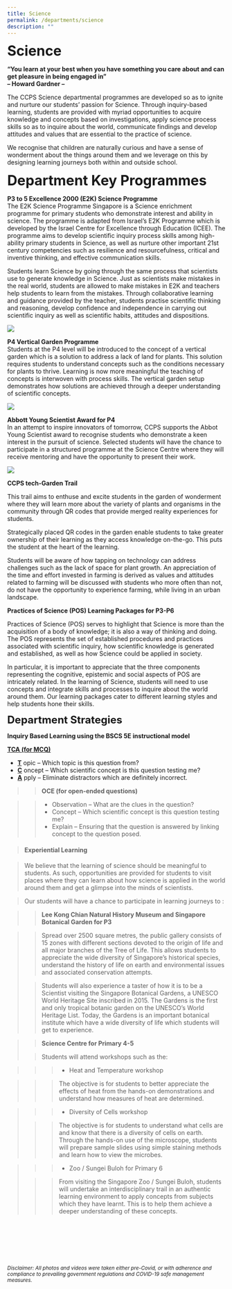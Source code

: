 ```yaml
---
title: Science
permalink: /departments/science
description: ""
---
```

**<font size=6>Science</font>**

**“You learn at your best when you have something you care about and can get pleasure in being engaged in”**  <br>
**– Howard Gardner –**

The CCPS Science departmental programmes are developed so as to ignite and nurture our students’ passion for Science. Through inquiry-based learning, students are provided with myriad opportunities to acquire knowledge and concepts based on investigations, apply science process skills so as to inquire about the world, communicate findings and develop attitudes and values that are essential to the practice of science.  
  
We recognise that children are naturally curious and have a sense of wonderment about the things around them and we leverage on this by designing learning journeys both within and outside school.  
  

**<font size=6>Department Key Programmes</font>**
  

**P3 to 5 Excellence 2000 (E2K) Science Programme** <br>
The E2K Science Programme Singapore is a Science enrichment programme for primary students who demonstrate interest and ability in science. The programme is adapted from Israel’s E2K Programme which is developed by the Israel Centre for Excellence through Education (ICEE). The programme aims to develop scientific inquiry process skills among high-ability primary students in Science, as well as nurture other important 21st century competencies such as resilience and resourcefulness, critical and inventive thinking, and effective communication skills.  

Students learn Science by going through the same process that scientists use to generate knowledge in Science. Just as scientists make mistakes in the real world, students are allowed to make mistakes in E2K and teachers help students to learn from the mistakes. Through collaborative learning and guidance provided by the teacher, students practise scientific thinking and reasoning, develop confidence and independence in carrying out scientific inquiry as well as scientific habits, attitudes and dispositions.

![](/images/Departments/Science%201.png)

**P4 Vertical Garden Programme**<br>
Students at the P4 level will be introduced to the concept of a vertical garden which is a solution to address a lack of land for plants. This solution requires students to understand concepts such as the conditions necessary for plants to thrive. Learning is now more meaningful the teaching of concepts is interwoven with process skills. The vertical garden setup demonstrates how solutions are achieved through a deeper understanding of scientific concepts.

![](/images/Departments/Science%202.jpg)


**Abbott Young Scientist Award for P4** <br>
In an attempt to inspire innovators of tomorrow, CCPS supports the Abbot Young Scientist award to recognise students who demonstrate a keen interest in the pursuit of science. Selected students will have the chance to participate in a structured programme at the Science Centre where they will receive mentoring and have the opportunity to present their work.

![](/images/Departments/Science%203.png)

**CCPS tech-Garden Trail**

This trail aims to enthuse and excite students in the garden of wonderment where they will learn more about the variety of plants and organisms in the community through QR codes that provide merged reality experiences for students.  

Strategically placed QR codes in the garden enable students to take greater ownership of their learning as they access knowledge on-the-go. This puts the student at the heart of the learning.  

Students will be aware of how tapping on technology can address challenges such as the lack of space for plant growth. An appreciation of the time and effort invested in farming is derived as values and attitudes related to farming will be discussed with students who more often than not, do not have the opportunity to experience farming, while living in an urban landscape.  


**Practices of Science (POS) Learning Packages for P3-P6**

Practices of Science (POS) serves to highlight that Science is more than the acquisition of a body of knowledge; it is also a way of thinking and doing. The POS represents the set of established procedures and practices associated with scientific inquiry, how scientific knowledge is generated and established, as well as how Science could be applied in society.  

In particular, it is important to appreciate that the three components representing the cognitive, epistemic and social aspects of POS are intricately related. In the learning of Science, students will need to use concepts and integrate skills and processes to inquire about the world around them. Our learning packages cater to different learning styles and help students hone their skills.  

  

  

**<font size=5>Department Strategies</font>**

**Inquiry Based Learning using the BSCS 5E instructional model**

   **<u>TCA (for MCQ)</u>**
 *   **<u>T</u>** opic – Which topic is this question from?
 *   **<u>C</u>** oncept – Which scientific concept is this question testing me?
 *   **<u>A</u>** pply – Eliminate distractors which are definitely incorrect.
   

> > **OCE (for open-ended questions)**

> > *   Observation – What are the clues in the question?
> > *   Concept – Which scientific concept is this question testing me?
> > *   Explain – Ensuring that the question is answered by linking concept to the question posed.

  

> #### Experiential Learning

> We believe that the learning of science should be meaningful to students. As such, opportunities are provided for students to visit places where they can learn about how science is applied in the world around them and get a glimpse into the minds of scientists.

  

> Our students will have a chance to participate in learning journeys to :  
>   

> > **Lee Kong Chian Natural History Museum and Singapore Botanical Garden for P3**  

> > Spread over 2500 square metres, the public gallery consists of 15 zones with different sections devoted to the origin of life and all major branches of the Tree of Life. This allows students to appreciate the wide diversity of Singapore’s historical species, understand the history of life on earth and environmental issues and associated conservation attempts.
> 
> >   
> 
> > Students will also experience a taster of how it is to be a Scientist visiting the Singapore Botanical Gardens, a UNESCO World Heritage Site inscribed in 2015. The Gardens is the first and only tropical botanic garden on the UNESCO’s World Heritage List. Today, the Gardens is an important botanical institute which have a wide diversity of life which students will get to experience.

  

  

> > **Science Centre for Primary 4-5**
> 
> > Students will attend workshops such as the:

  

> > > *   Heat and Temperature workshop

> > > The objective is for students to better appreciate the effects of heat from the hands-on demonstrations and understand how measures of heat are determined.

  

> > > *   Diversity of Cells workshop
> 
> > > The objective is for students to understand what cells are and know that there is a diversity of cells on earth. Through the hands-on use of the microscope, students will prepare sample slides using simple staining methods and learn how to view the microbes.

  

> > > *   Zoo / Sungei Buloh for Primary 6
> 
> > > From visiting the Singapore Zoo / Sungei Buloh, students will undertake an interdisciplinary trail in an authentic learning environment to apply concepts from subjects which they have learnt. This is to help them achieve a deeper understanding of these concepts.


<br><br><br><br><br><br>
<sup>_Disclaimer: All photos and videos were taken either pre-Covid, or with adherence and compliance to prevailing government regulations and COVID-19 safe management measures._</sup>